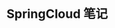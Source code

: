 
# SpringCloud 笔记

































































































